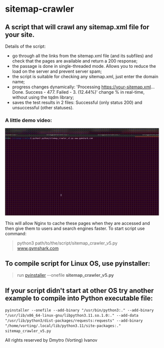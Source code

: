 # sitemap-crawler

## A script that will crawl any sitemap.xml file for your site.
Details of the script:

- go through all the links from the sitemap.xml file (and its subfiles) and check that the pages are available and return a 200 response;
- the passage is done in single-threaded mode. Allows you to reduce the load on the server and prevent server spam;
- the script is suitable for checking any sitemap.xml, just enter the domain name;
- progress changes dynamically: 'Processing https://your-sitemap.xml... Done. Success - 477. Failed - 3. (12.44%)' change % in real-time, without using the tqdm library;
- saves the test results in 2 files: Successful (only status 200) and unsuccessful (other statuses).

### A little demo video:
![sitemap_demo](https://github.com/dmytroiva/sitemap-crawler/blob/dev/media/sitemap_demo.gif)

  
This will allow Nginx to cache these pages when they are accessed and then give them to users and search engines faster.
To start script use command:
> python3 path/to/the/script/sitemap_crawler_v5.py www.gymshark.com

## To compile script for **Linux OS**, use **pyinstaller**:

> run [pyinstaller](https://pyinstaller.org/en/stable/installation.html "to install hit the link") --onefile **sitemap_crawler_v5.py**

## If your script didn't start at other OS try another example to compile into Python executable file:

 `pyinstaller --onefile --add-binary "/usr/bin/python3:." --add-binary "/usr/lib/x86_64-linux-gnu/libpython3.11.so.1.0:." --add-data "/usr/lib/python3/dist-packages/requests:requests" --add-binary "/home/vorting/.local/lib/python3.11/site-packages:." sitemap_crawler_v5.py`

All rights reserved by Dmytro (Vorting) Ivanov
